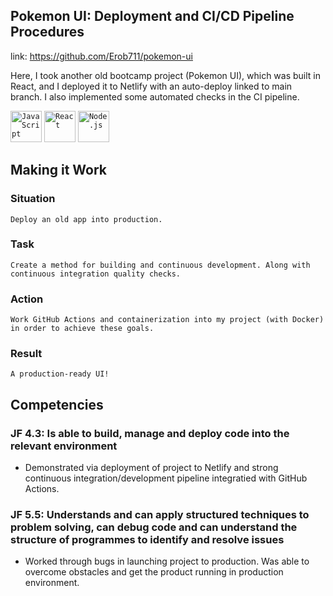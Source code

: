 ## Pokemon UI: Deployment and CI/CD Pipeline Procedures
link: https://github.com/Erob711/pokemon-ui  

Here, I took another old bootcamp project (Pokemon UI), which was built in React, and I deployed it to Netlify with an auto-deploy linked to main branch. I also implemented some automated checks in the CI pipeline.

<div align="left">
	<code><img width="50" src="https://user-images.githubusercontent.com/25181517/192108374-8da61ba1-99ec-41d7-80b8-fb2f7c0a4948.png" alt="JavaScript" title="JavaScript"/></code>
	<code><img width="50" src="https://user-images.githubusercontent.com/25181517/183868728-b2e11072-00a5-47e2-8a4e-4ebbb2b8c554.png" alt="React" title="React"/></code>
	<code><img width="50" src="https://user-images.githubusercontent.com/25181517/117207330-263ba280-adf4-11eb-9b97-0ac5b40bc3be.png" alt="Node.js" title="Node.js"/></code>
</div>

## Making it Work

### Situation
	Deploy an old app into production.
### Task
	Create a method for building and continuous development. Along with continuous integration quality checks.
### Action
	Work GitHub Actions and containerization into my project (with Docker) in order to achieve these goals.
### Result
	A production-ready UI!

## Competencies
### JF 4.3: Is able to build, manage and deploy code into the relevant environment
- Demonstrated via deployment of project to Netlify and strong continuous integration/development pipeline integratied with GitHub Actions.

### JF 5.5: Understands and can apply structured techniques to problem solving, can debug code and can understand the structure of programmes to identify and resolve issues
- Worked through bugs in launching project to production. Was able to overcome obstacles and get the product running in production environment.
